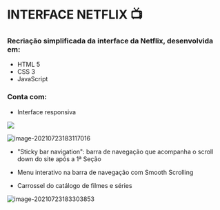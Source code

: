 # INTERFACE NETFLIX :tv: 

### Recriação simplificada da interface da Netflix, desenvolvida em:

* HTML 5
* CSS 3
* JavaScript

### Conta com:

* Interface responsiva

![](C:\Users\Leonardo\AppData\Roaming\Typora\typora-user-images\image-20210723182747339.png)

![image-20210723183117016](C:\Users\Leonardo\AppData\Roaming\Typora\typora-user-images\image-20210723183117016.png)



* "Sticky bar navigation": barra de navegação que acompanha o scroll down do site após a 1ª Seção
* Menu interativo na barra de navegação com Smooth Scrolling

* Carrossel do catálogo de filmes e séries

![image-20210723183303853](C:\Users\Leonardo\AppData\Roaming\Typora\typora-user-images\image-20210723183303853.png)



